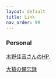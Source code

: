 ```yaml
---
layout: default
title: Link
nav_order: 99
---
```


### [](#header-3)Personal


[木野佳音さんのHP](https://kanonundgigue.jimdofree.com/).

[大猿の備忘録](https://sites.google.com/view/gorisenso/%E3%83%9B%E3%83%BC%E3%83%A0?authuser=0)

